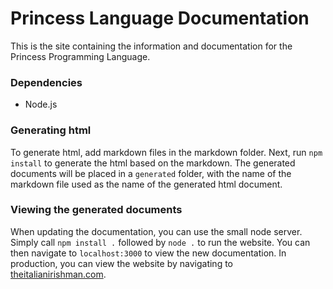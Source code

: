 # Princess Language Documentation
This is the site containing the information and documentation for the Princess Programming Language.

### Dependencies
  - Node.js
  
### Generating html
To generate html, add markdown files in the markdown folder. Next, run `npm install` to generate the html based on the markdown.
The generated documents will be placed in a `generated` folder, with the name of the markdown file used as the name of the generated
html document.

### Viewing the generated documents
When updating the documentation, you can use the small node server. Simply call `npm install .` followed by `node .` to run the
website. You can then navigate to `localhost:3000` to view the new documentation. In production, you can view the website
by navigating to [theitalianirishman.com](www.theitalianirishman.com).
